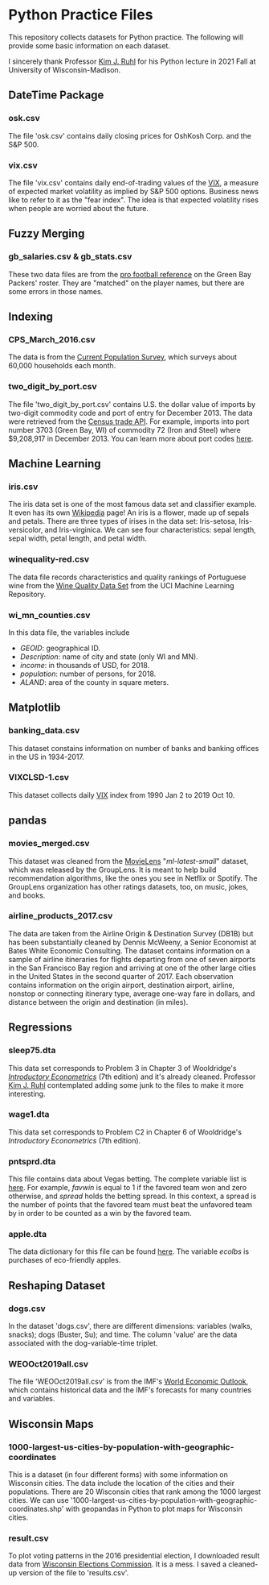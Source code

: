 # Python Practice Files
This repository collects datasets for Python practice. The following will provide some basic information on each dataset.

I sincerely thank Professor [Kim J. Ruhl](https://kimjruhl.com/) for his Python lecture in 2021 Fall at University of Wisconsin-Madison.

## DateTime Package
### osk.csv
The file 'osk.csv' contains daily closing prices for OshKosh Corp. and the S&P 500.

### vix.csv
The file 'vix.csv' contains daily end-of-trading values of the [VIX](https://finance.yahoo.com/quote/\%5EVIX/?guccounter=1&guce_referrer=aHR0cHM6Ly9iYWRnZXJkYXRhLm9yZy8&guce_referrer_sig=AQAAAGtmhy0y0QfSQdCJf8Er-baVzd7DUCovLhp8nu_gguzBZvILAGo2EVFOpkkqez6pjrHXxDwd4FrQMFqzQUdJfUI1lBlVcqDqKKfY25q307CkLBz4vrx809bi7fgNe_2mJuTpQe7gsyDZmU7zl_-7jG4LCufuhHO1WYTlZYGp1Ex0), a measure of expected market volatility as implied by S&P 500 options. Business news like to refer to it as the "fear index". The idea is that expected volatility rises when people are worried about the future.

## Fuzzy Merging
### gb_salaries.csv & gb_stats.csv
These two data files are from the [pro football reference](https://www.pro-football-reference.com/teams/gnb/2020_roster.htm) on the Green Bay Packers' roster. They are "matched" on the player names, but there are some errors in those names.

## Indexing
### CPS_March_2016.csv
The data is from the [Current Population Survey](https://www.census.gov/programs-surveys/cps.html), which surveys about 60,000 households each month.

### two_digit_by_port.csv
The file 'two_digit_by_port.csv' contains U.S. the dollar value of imports by two-digit commodity code and port of entry for December 2013. The data were retrieved from the [Census trade API](https://www.census.gov/data/developers/data-sets/international-trade.html). For example, imports into port number 3703 (Green Bay, WI) of commodity 72 (Iron and Steel) where $9,208,917 in December 2013. You can learn more about port codes [here](https://www.census.gov/foreign-trade/schedules/d/distcode.html).

## Machine Learning
### iris.csv
The iris data set is one of the most famous data set and classifier example. It even has its own [Wikipedia](https://en.wikipedia.org/wiki/Iris_flower_data_set) page! An iris is a flower, made up of sepals and petals. There are three types of irises in the data set: Iris-setosa, Iris-versicolor, and Iris-virginica. We can see four characteristics: sepal length, sepal width, petal length, and petal width.

### winequality-red.csv
The data file records characteristics and quality rankings of Portuguese wine from the [Wine Quality Data Set](http://archive.ics.uci.edu/ml/datasets/Wine+Quality) from the UCI Machine Learning Repository.

### wi_mn_counties.csv
In this data file, the variables include
  * *GEOID*: geographical ID.
  * *Description*: name of city and state (only WI and MN). 
  * *income*: in thousands of USD, for 2018.
  * *population*: number of persons, for 2018.
  * *ALAND*: area of the county in square meters.

## Matplotlib
### banking_data.csv
This dataset constains information on number of banks and banking offices in the US in 1934-2017.

### VIXCLSD-1.csv
This dataset collects daily [VIX](https://en.wikipedia.org/wiki/VIX) index from 1990 Jan 2 to 2019 Oct 10.

## pandas
### movies_merged.csv
This dataset was cleaned from the [MovieLens](https://grouplens.org/datasets/movielens/) "*ml-latest-small*" dataset, which was released by the GroupLens. It is meant to help build recommendation algorithms, like the ones you see in Netflix or Spotify. The GroupLens organization has other ratings datasets, too, on music, jokes, and books.

### airline_products_2017.csv
The data are taken from the Airline Origin & Destination Survey (DB1B) but has been substantially cleaned by Dennis McWeeny, a Senior Economist at Bates White Economic Consulting. The dataset contains information on a sample of airline itineraries for flights departing from one of seven airports in the San Francisco Bay region and arriving at one of the other large cities in the United States in the second quarter of 2017. Each observation contains information on the origin airport, destination airport, airline, nonstop or connecting itinerary type, average one-way fare in dollars, and distance between the origin and destination (in miles).

## Regressions
### sleep75.dta
This data set corresponds to Problem 3 in Chapter 3 of Wooldridge's *[Introductory Econometrics](https://www.cengage.com/c/introductory-econometrics-a-modern-approach-7e-wooldridge/9781337558860PF/)* (7th edition) and it's already cleaned. Professor [Kim J. Ruhl](https://kimjruhl.com/) contemplated adding some junk to the files to make it more interesting.

### wage1.dta
This data set corresponds to Problem C2 in Chapter 6 of Wooldridge's *Introductory Econometrics* (7th edition).

### pntsprd.dta
This file contains data about Vegas betting. The complete variable list is [here](http://fmwww.bc.edu/ec-p/data/wooldridge/pntsprd.des). For example, *favwin* is equal to 1 if the favored team won and zero otherwise, and *spread* holds the betting spread. In this context, a spread is the number of points that the favored team must beat the unfavored team by in order to be counted as a win by the favored team.

### apple.dta
The data dictionary for this file can be found [here](http://fmwww.bc.edu/ec-p/data/wooldridge/apple.des). The variable *ecolbs* is purchases of eco-friendly apples.

## Reshaping Dataset
### dogs.csv
In the dataset 'dogs.csv', there are different dimensions: variables (walks, snacks); dogs (Buster, Su); and time. The column 'value' are the data associated with the dog-variable-time triplet.

### WEOOct2019all.csv
The file 'WEOOct2019all.csv' is from the IMF's [World Economic Outlook](https://www.imf.org/external/pubs/ft/weo/2019/02/weodata/download.aspx), which contains historical data and the IMF's forecasts for many countries and variables.

## Wisconsin Maps
### 1000-largest-us-cities-by-population-with-geographic-coordinates
This is a dataset (in four different forms) with some information on Wisconsin cities. The data include the location of the cities and their populations. There are 20 Wisconsin cities that rank among the 1000 largest cities. We can use '1000-largest-us-cities-by-population-with-geographic-coordinates.shp' with geopandas in Python to plot maps for Wisconsin cities.

### result.csv
To plot voting patterns in the 2016 presidential election, I downloaded result data from [Wisconsin Elections Commission](https://elections.wi.gov/elections-voting/results/2016/fall-general). It is a mess. I saved a cleaned-up version of the file to 'results.csv'.
